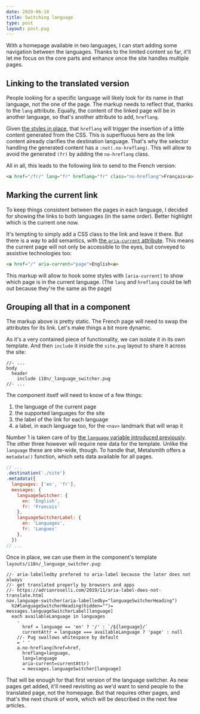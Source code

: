 ```yaml
---
date: 2020-06-10
title: Switching language
type: post
layout: post.pug
---
```

With a homepage available in two languages, I can start adding some navigation between the languages. Thanks to the limited content so far, it'll let me focus on the core parts and enhance once the site handles multiple pages.

Linking to the translated version
---

People looking for a specific language will likely look for its name in that language, not the one of the page. The markup needs to reflect that, thanks to the `lang` attribute. Equally, the content of the linked page will be in another language, so that's another attribute to add, `hreflang`.

Given [the styles in place][hreflang-styling], that `hreflang` will trigger the insertion of a little content generated from the CSS. This is superfluous here as the link content already clarifies the destination language. That's why the selector handling the generated content has a `:not(.no-hreflang)`. This will allow to avoid the generated `(fr)` by adding the `no-hreflang` class.

All in all, this leads to the following link to send to the French version:

```html
<a href="/fr/" lang="fr" hreflang="fr" class="no-hreflang">Français<a>
```

Marking the current link
---

To keep things consistent between the pages in each language, I decided for showing the links to both languages (in the same order). Better highlight which is the current one now.

It's tempting to simply add a CSS class to the link and leave it there. But there is a way to add semantics, with [the `aria-current` attribute][aria-current]. This means the current page will not only be accessible to the eyes, but conveyed to assistive technologies too:

```html
<a href="/" aria-current="page">English<a>
```

This markup will allow to hook some styles with `[aria-current]` to show which page is in the current language. (The `lang` and `hreflang` could be left out because they're the same as the page)

Grouping all that in a component
---
The markup above is pretty static. The French page will need to swap the attributes for its link. Let's make things a bit more dynamic. 

As it's a very contained piece of functionality, we can isolate it in its own template. And then `include` it inside the `site.pug` layout to share it across the site:

```pug
//- ...
body
  header
    include i18n/_language_switcher.pug
//- ...
```

The component itself will need to know of a few things:

1. the language of the current page
2. the supported languages for the site
3. the label of the link for each language
4. a label, in each language too, for the `<nav>` landmark that will wrap it

Number 1 is taken care of by [the `language` variable introduced previously][language-variable]. The other three however will require new data for the template. Unlike the `language` these are site-wide, though. To handle that, Metalsmith offers a `metadata()` function, which sets data available for all pages.

```js
// ...
.destination('./site')
.metadata({
  languages: ['en', 'fr'],
  messages: {
    languageSwitcher: {
      en: 'English',
      fr: 'Francais'
    },
    languageSwitcherLabel: {
      en: 'Languages',
      fr: 'Langues'
    },
  })
// ...
```

Once in place, we can use them in the component's template `layouts/i18n/_language_switcher.pug`:

```pug
//- aria-labelledby prefered to aria-label because the later does not always
//- get translated properly by browsers and apps
//- https://adrianroselli.com/2019/11/aria-label-does-not-translate.html
nav.language-switcher(aria-labelledby="languageSwitcherHeading")
  h2#languageSwitcherHeading(hidden="")= messages.languageSwitcherLabel[language]
  each availableLanguage in languages
    -
      href = language == 'en' ? '/' : `/${language}/`
      currentAttr = language === availableLanguage ? 'page' : null
    //- Pug swallows whitespace by default
    = ' '
    a.no-hreflang(href=href,
      hreflang=language,
      lang=language
      aria-current=currentAttr)
      = messages.languageSwitcher[language]
```

That will be enough for that first version of the language switcher. As new pages get added, it'll need revisiting as we'd want to send people to the translated page, not the homepage. But that requires other pages, and that's the next chunk of work, which will be described in the next few articles.

[aria-current]: https://tink.uk/using-the-aria-current-attribute/
[language-variable]: ../first-step-towards-internationalisation/#describing-the-content-language-in-the-markup
[hreflang-styling]: ../first-step-towards-internationalisation/#linking-to-content-in-a-different-language
